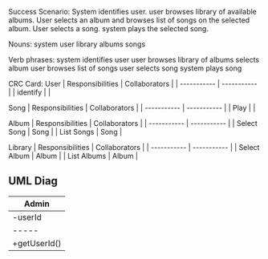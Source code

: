 


Success Scenario: System identifies user. user browses library of available albums. User selects an album and browses list of songs on the selected album. User selects a song. system plays the selected song.

Nouns:
system
user
library
albums
songs

Verb phrases:
system identifies user
user browses library of albums
selects album
user browses list of songs
user selects song
system plays song

CRC Card:
User
| Responsibilities      | Collaborators |
| ----------- | ----------- |
| identify |  |

Song
| Responsibilities      | Collaborators |
| ----------- | ----------- |
| Play |  |

Album
| Responsibilities      | Collaborators |
| ----------- | ----------- |
| Select Song | Song |
| List Songs | Song |


Library
| Responsibilities      | Collaborators |
| ----------- | ----------- |
| Select Album | Album |
| List Albums | Album |

## UML Diag
|Admin |
| ---- |
| -userId |
| ----- |
| +getUserId() |

<!--stackedit_data:
eyJoaXN0b3J5IjpbLTExNTQxMTc2MDAsLTEyMzk5OTUwMzYsMT
cwMjg2NDMxOCw2Nzk3NTY0NjVdfQ==
-->